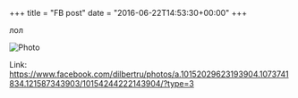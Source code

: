 +++
title = "FB post"
date = "2016-06-22T14:53:30+00:00"
+++

лол

![Photo](https://scontent.xx.fbcdn.net/v/t1.0-0/s130x130/13442333_10154244222143904_5219182301467511333_n.png?oh=9a53c4b38194b681a35861fa2c255fb2&oe=59A1EBAE)


Link: https://www.facebook.com/dilbertru/photos/a.10152029623193904.1073741834.121587343903/10154244222143904/?type=3
